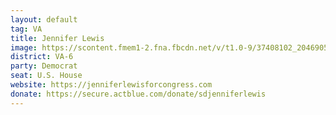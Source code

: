 ```yaml
---
layout: default
tag: VA
title: Jennifer Lewis
image: https://scontent.fmem1-2.fna.fbcdn.net/v/t1.0-9/37408102_204690560218956_7370079642742423552_n.jpg?_nc_cat=0&oh=a5682d6e647e4f2f4c1d285c2f6079d5&oe=5C1789F4
district: VA-6
party: Democrat
seat: U.S. House 
website: https://jenniferlewisforcongress.com
donate: https://secure.actblue.com/donate/sdjenniferlewis
---
```

